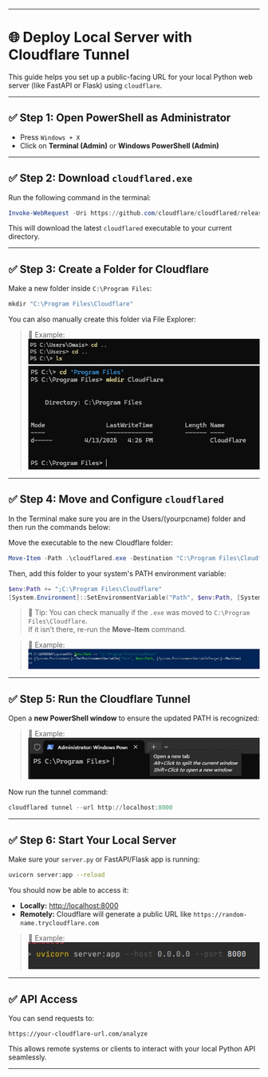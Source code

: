 
---

# 🌐 Deploy Local Server with Cloudflare Tunnel

This guide helps you set up a public-facing URL for your local Python web server (like FastAPI or Flask) using `cloudflare`.

---

## ✅ Step 1: Open PowerShell as Administrator

- Press `Windows + X`  
- Click on **Terminal (Admin)** or **Windows PowerShell (Admin)**

---

## ✅ Step 2: Download `cloudflared.exe`

Run the following command in the terminal:

```powershell
Invoke-WebRequest -Uri https://github.com/cloudflare/cloudflared/releases/latest/download/cloudflared-windows-amd64.exe -OutFile cloudflared.exe
```

This will download the latest `cloudflared` executable to your current directory.

---

## ✅ Step 3: Create a Folder for Cloudflare

Make a new folder inside `C:\Program Files`:

```powershell
mkdir "C:\Program Files\Cloudflare"
```

You can also manually create this folder via File Explorer:

> 📸 Example:  
> ![img_1.png](img_1.png)  
> ![img_2.png](img_2.png)

---

## ✅ Step 4: Move and Configure `cloudflared`

In the Terminal make sure you are in the Users/(yourpcname) folder and then run the commands below:

Move the executable to the new Cloudflare folder:

```powershell
Move-Item -Path .\cloudflared.exe -Destination "C:\Program Files\Cloudflare\cloudflared.exe"
```

Then, add this folder to your system's PATH environment variable:

```powershell
$env:Path += ";C:\Program Files\Cloudflare"
[System.Environment]::SetEnvironmentVariable("Path", $env:Path, [System.EnvironmentVariableTarget]::Machine)
```

> 🧠 Tip: You can check manually if the `.exe` was moved to `C:\Program Files\Cloudflare`.  
> If it isn’t there, re-run the **Move-Item** command.

> 📸 Example:  
> ![img.png](img.png)

---

## ✅ Step 5: Run the Cloudflare Tunnel

Open a **new PowerShell window** to ensure the updated PATH is recognized:

> 📸 Example:  
> ![img_4.png](img_4.png)

Now run the tunnel command:

```powershell
cloudflared tunnel --url http://localhost:8000
```

---

## ✅ Step 6: Start Your Local Server

Make sure your `server.py` or FastAPI/Flask app is running:

```bash
uvicorn server:app --reload
```

You should now be able to access it:

- **Locally:** [http://localhost:8000](http://localhost:8000)  
- **Remotely:** Cloudflare will generate a public URL like `https://random-name.trycloudflare.com`

> 📸 Example:  
> ![img_5.png](img_5.png)

---

## ✅ API Access

You can send requests to:

```
https://your-cloudflare-url.com/analyze
```

This allows remote systems or clients to interact with your local Python API seamlessly.

---
